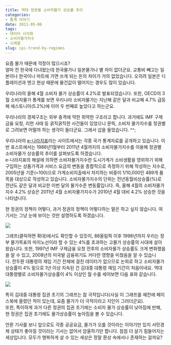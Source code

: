 ```yaml
---
title: 역대 정권별 소비자물가 상승률 추이
categories:
- 통계 이야기
date: 2011-05-06
tags:
- 데이터 시각화
- 소비자물가지수
- 시계열
slug: cpi-trend-by-regimes
---
```


요즘 물가 때문에 걱정이 많으시죠?  
얼마 전 한국에 다녀왔는데 한국물가나 일본물가나 별 차이 없더군요. 교통비 빼고는 일본이나 한국이나 마트에 가면 쓰게 되는 돈의 차이가 거의 없었습니다. 오히려 일본은 디플레이션과 엔고 현상 때문에 물건값이 떨어지는 경우도 많이 있습니다.

우리나라의 올해 4월 소비자 물가 상승률이 4.2%로 발표되었습니다. 또한, OECD의 3월 소비자물가 통계를 보면 우리나라 소비자물가는 지난해 같은 달과 비교해 4.7% 급등해 에스토니아(5.2%)에 이어 두 번째로 높았다고 하는군요. 

우리나라의 경제구조는 외부 충격에 약한 취약한 구조라고 합니다. 과거에도 IMF 구제금융 요청, 리먼 사태 등 굵직굵직한 사건들이 있었으니 문뜩, 소비자 물가지수를 정권별로 그려보면 어떨까 하는 생각이 들더군요. 그래서 삽을 들었습니다. ^^;

우리나라의 [e-나라지표][1]라는 사이트에서는 각종 국가 통계자료를 공개하고 있습니다. 이번 포스트에서는 1986년1월부터 2011년 4월까지의 소비자물가지수를 이용해 정권별 소비자물가 상승률의 추이를 살펴보도록 하겠습니다.  
e-나라지표의 해설에 의하면 소비자물가지수란 도시가계가 소비생활을 영위하기 위해 구입하는 상품가격과 서비스 요금의 변동을 종합적으로 측정하기 위해 작성하는 지수로, 2005년을 기준(=100)으로 가계소비지출에서 차지하는 비중이 1/10,000인 489개 품목을 대상으로 작성하고 있습니다. 소비자물가지수의 단위는 전년동월비상승률(%)로 전년도 같은 달과 비교한 이번 달의 물가수준 변동률입니다. 즉, 올해 4월의 소비자물가 지수 4.2% 상승은 2011년 4월 소비자물가지수가 2010년 4월 대비 4.2% 상승한 것을 나타냅니다.

현 정권의 정책이 어떻다, 과거 정권의 정책이 어떻다하는 말은 하고 싶지 않습니다. 여기서는 그냥 눈에 보이는 것만 설명하도록 하겠습니다.  

![](/images/2011-05-06-fig1.png)

그래프(클릭하면 확대)에서도 확인할 수 있듯이, 88올림픽 이후 1998년까지 우리는 정부 물가목표의 마지노선이라 할 수 있는 4%를 초과하는 고물가 상승률의 시대에 살아왔습니다. 또한, 1997년 IMF 구제금융 요청 전후의 소비자물가 상승률도 크게 변화했음을 알 수 있고, 2008년의 미국발 금융위기도 커다란 영향을 미쳤음을 알 수 있습니다. 전두환 대통령의 재임 기간 전체에 걸친 데이터가 없으므로 논외로 하고 소비자물가 상승률이 4% 밑으로 1년 이상 지속된 건 김대중 대통령 재임 기간이 처음이네요. 역대 대통령별로 소비자물가상승률이 4% 이상인 월 수를 세어보면 다음 표와 같습니다.

![](/images/2011-05-06-fig2.jpg)

특히 김대중 대통령 집권 초기의 그래프는 참 극적입니다(사실 이 그래프를 예전에 페이스북에 올렸던 적이 있는데, 요즘 물가가 더 극적이라고 지인이 그러더군요).  
또한, 특이하게 과거 다른 정권의 집권 초기에는 소비자 물가 상승률이 낮아짐에 반해, 현 정권은 집권 초기에도 물가상승률이 높아짐을 볼 수 있습니다.

언론 기사를 보니 앞으로도 각종 공공요금, 물가가 오를 것이라는 이야기만 있지 서민경제 상태가 좋아질 것이라는 기사는 없어서 암울하기만 합니다. 점점 더 살기 힘들어지는 세상입니다. 모두가 행복하게 살 수 있는 세상은 정말 환상 속에서나 존재하는 걸까요?

 [1]: http://www.index.go.kr/egams/index.jsp
 